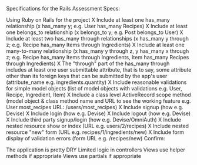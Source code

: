 Specifications for the Rails Assessment
Specs:

 Using Ruby on Rails for the project
X  Include at least one has_many relationship (x has_many y; e.g. User has_many Recipes)
X  Include at least one belongs_to relationship (x belongs_to y; e.g. Post belongs_to User)
X  Include at least two has_many through relationships (x has_many y through z; e.g. Recipe has_many Items through Ingredients)
X  Include at least one many-to-many relationship (x has_many y through z, y has_many x through z; e.g. Recipe has_many Items through Ingredients, Item has_many Recipes through Ingredients)
X  The "through" part of the has_many through includes at least one user submittable attribute, that is to say, some attribute other than its foreign keys that can be submitted by the app's user (attribute_name e.g. ingredients.quantity)
X  Include reasonable validations for simple model objects (list of model objects with validations e.g. User, Recipe, Ingredient, Item)
X  Include a class level ActiveRecord scope method (model object & class method name and URL to see the working feature e.g. User.most_recipes URL: /users/most_recipes)
X  Include signup (how e.g. Devise)
X  Include login (how e.g. Devise)
X  Include logout (how e.g. Devise)
X  Include third party signup/login (how e.g. Devise/OmniAuth)
X  Include nested resource show or index (URL e.g. users/2/recipes)
X  Include nested resource "new" form (URL e.g. recipes/1/ingredients/new)
X  Include form display of validation errors (form URL e.g. /recipes/new)
Confirm:

 The application is pretty DRY
 Limited logic in controllers
 Views use helper methods if appropriate
 Views use partials if appropriate